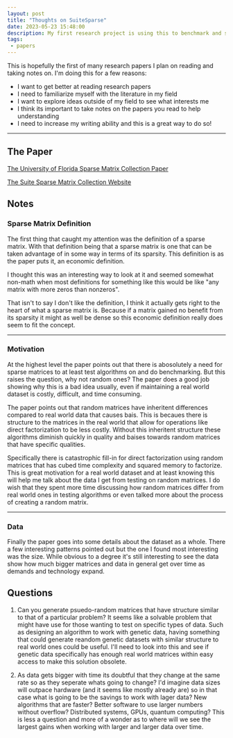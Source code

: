 ```yaml
---
layout: post
title: "Thoughts on SuiteSparse"
date: 2023-05-23 15:48:00
description: My first research project is using this to benchmark and so I read up on the paper and thought I'd share my thoughts!
tags:
 - papers
---
```


This is hopefully the first of many research papers I plan on reading and taking notes on. I'm doing this for a few reasons:
* I want to get better at reading research papers
* I need to familiarize myself with the literature in my field
* I want to explore ideas outside of my field to see what interests me
* I think its important to take notes on the papers you read to help understanding
* I need to increase my writing ability and this is a great way to do so!

___

## **The Paper**

[The University of Florida Sparse Matrix Collection Paper](https://dl.acm.org/doi/10.1145/2049662.2049663)

[The Suite Sparse Matrix Collection Website](https://sparse.tamu.edu/)

## **Notes**

### Sparse Matrix Definition

The first thing that caught my attention was the definition of a sparse matrix. With that definition being that a sparse matrix is one that can be taken advantage of in some way in terms of its sparsity. This definition is as the paper puts it, an economic definition. 

I thought this was an interesting way to look at it and seemed somewhat non-math when most definitions for something like this would be like "any matrix with more zeros than nonzeros".

That isn't to say I don't like the definition, I think it actually gets right to the heart of what a sparse matrix is. Because if a matrix gained no benefit from its sparsity it might as well be dense so this economic definition really does seem to fit the concept.

___

### Motivation

At the highest level the paper points out that there is abosolutely a need for sparse matrices to at least test algorithms on and do benchmarking. But this raises the question, why not random ones? The paper does a good job showing why this is a bad idea usually, even if maintaining a real world dataset is costly, difficult, and time consuming. 

The paper points out that random matrices have inheritent differences compared to real world data that causes bais. This is becaues there is structure to the matrices in the real world that allow for operations like direct factorization to be less costly. Without this inheritent structure these algorithms diminish quickly in quality and baises towards random matrices that have specific qualities.

Specifically there is catastrophic fill-in for direct factorization using random matrices that has cubed time complexity and squared memory to factorize. This is great motivation for a real world dataset and at least knowing this will help me talk about the data I get from testing on random matrices. I do wish that they spent more time discussing how random matrices differ from real world ones in testing algorithms or even talked more about the process of creating a random matrix.

___

### Data

Finally the paper goes into some details about the dataset as a whole. There a few interesting patterns pointed out but the one I found most interesting was the size. While obvious to a degree it's still interesting to see the data show how much bigger matrices and data in general get over time as demands and technology expand. 

## **Questions**

1. Can you generate psuedo-random matrices that have structure similar to that of a particular problem? It seems like a solvable problem that might have use for those wanting to test on specific types of data. Such as designing an algorithm to work with genetic data, having something that could generate reandom genetic datasets with similar structure to real world ones could be useful. I'll need to look into this and see if genetic data specifically has enough real world matrices within easy access to make this solution obsolete.

2. As data gets bigger with time its doubtful that they change at the same rate so as they seperate whats going to change? I'd imagine data sizes will outpace hardware (and it seems like mostly already are) so in that case what is going to be the savings to work with lager data? New algorithms that are faster? Better software to use larger numbers without overflow? Distributed systems, GPUs, quantum computing? This is less a question and more of a wonder as to where will we see the largest gains when working with larger and larger data over time.